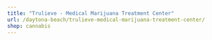 ```yaml
---
title: "Trulieve - Medical Marijuana Treatment Center"
url: /daytona-beach/trulieve-medical-marijuana-treatment-center/
shop: cannabis
---
```

